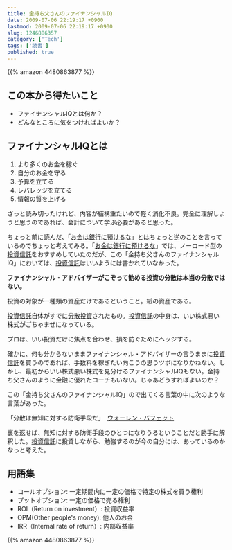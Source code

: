 ```yaml
---
title: 金持ち父さんのファイナンシャルIQ
date: 2009-07-06 22:19:17 +0900
lastmod: 2009-07-06 22:19:17 +0900
slug: 1246886357
category: ['Tech']
tags: ['読書']
published: true
---
```


{{% amazon 4480863877 %}}


## この本から得たいこと
- ファイナンシャルIQとは何か？
- どんなところに気をつければよいか？

## ファイナンシャルIQとは
    

1. より多くのお金を稼ぐ
1. 自分のお金を守る
1. 予算を立てる
1. レバレッジを立てる
1. 情報の質を上げる

ざっと読み切ったけれど、内容が結構重たいので軽く消化不良。完全に理解しようと思うのであれば、会計について学ぶ必要があると思った。

ちょっと前に読んだ、「<a class="keyword" href="http://d.hatena.ne.jp/keyword/%A4%AA%B6%E2%A4%CF%B6%E4%B9%D4%A4%CB%CD%C2%A4%B1%A4%EB%A4%CA">お金は銀行に預けるな</a>」とはちょっと逆のことを言っているのでちょっと考えてみる。「<a class="keyword" href="http://d.hatena.ne.jp/keyword/%A4%AA%B6%E2%A4%CF%B6%E4%B9%D4%A4%CB%CD%C2%A4%B1%A4%EB%A4%CA">お金は銀行に預けるな</a>」では、ノーロード型の<a class="keyword" href="http://d.hatena.ne.jp/keyword/%C5%EA%BB%F1%BF%AE%C2%F7">投資信託</a>をおすすめしていたのだが、この「金持ち父さんのファイナンシャルIQ」においては、<a class="keyword" href="http://d.hatena.ne.jp/keyword/%C5%EA%BB%F1%BF%AE%C2%F7">投資信託</a>はいいようには書かれていなかった。


**ファイナンシャル・アドバイザーがこぞって勧める投資の分散は本当の分散ではない。**

投資の対象が一種類の資産だけであるということ。紙の資産である。

<a class="keyword" href="http://d.hatena.ne.jp/keyword/%C5%EA%BB%F1%BF%AE%C2%F7">投資信託</a>自体がすでに<a class="keyword" href="http://d.hatena.ne.jp/keyword/%CA%AC%BB%B6%C5%EA%BB%F1">分散投資</a>されたもの。<a class="keyword" href="http://d.hatena.ne.jp/keyword/%C5%EA%BB%F1%BF%AE%C2%F7">投資信託</a>の中身は、いい株式悪い株式がごちゃまぜになっている。</p><p>プロは、いい投資だけに焦点を合わせ、損を防ぐためにヘッジする。</p><p>確かに、何も分からないままファイナンシャル・アドバイザーの言うままに<a class="keyword" href="http://d.hatena.ne.jp/keyword/%C5%EA%BB%F1%BF%AE%C2%F7">投資信託</a>を買うのであれば、手数料を稼ぎたい向こうの思うツボになりかねない。しかし、最初からいい株式悪い株式を見分けるファイナンシャルIQもない。金持ち父さんのように金融に優れたコーチもいない。じゃあどうすればよいのか？</p><p>この「金持ち父さんのファイナンシャルIQ」ので出てくる言葉の中に次のような言葉があった。</p><p>「分散は無知に対する防衛手段だ」　<a class="keyword" href="http://d.hatena.ne.jp/keyword/%A5%A6%A5%A9%A1%BC%A5%EC%A5%F3%A1%A6%A5%D0%A5%D5%A5%A7%A5%C3%A5%C8">ウォーレン・バフェット</a></p><p>裏を返せば、無知に対する防衛手段のひとつになりうるということだと勝手に解釈した。<a class="keyword" href="http://d.hatena.ne.jp/keyword/%C5%EA%BB%F1%BF%AE%C2%F7">投資信託</a>に投資しながら、勉強するのが今の自分には、あっているのかなっと考えた。



## 用語集

- コールオプション: 一定期間内に一定の価格で特定の株式を買う権利
- プットオプション: 一定の価格で売る権利
- ROI（Return on investment）: 投資収益率
- OPM(Other people's money): 他人のお金
- IRR（Internal rate of return）: 内部収益率


{{% amazon 4480863877 %}}